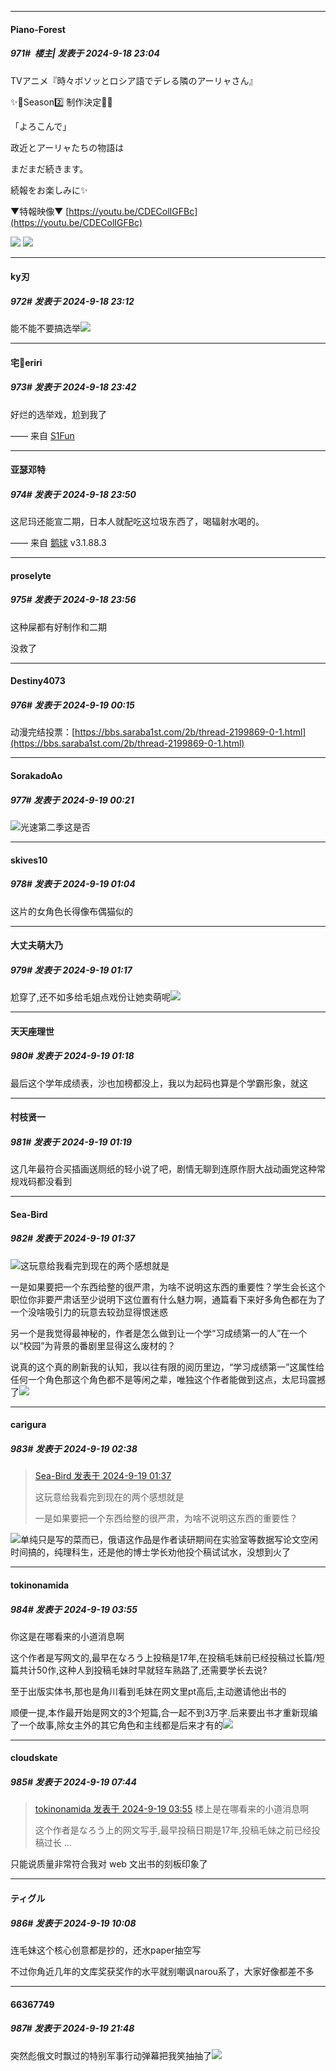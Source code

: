 ﻿
*****

####  Piano-Forest  
##### 971#         楼主| 发表于 2024-9-18 23:04

TVアニメ『時々ボソッとロシア語でデレる隣のアーリャさん』

✨🎀Season2️⃣ 制作決定🎀✨

「よろこんで」

政近とアーリャたちの物語は

まだまだ続きます。

続報をお楽しみに✨

▼特報映像▼
[https://youtu.be/CDEColIGFBc](https://youtu.be/CDEColIGFBc)

<img src="https://p.sda1.dev/19/421bc323554acccfdf92800d32927e41/20240918_230315.jpg" referrerpolicy="no-referrer">
<img src="https://p.sda1.dev/19/11938beac0f1ea423d54197ad4bf1b30/20240918_230320.jpg" referrerpolicy="no-referrer">


*****

####  ky刃  
##### 972#       发表于 2024-9-18 23:12

能不能不要搞选举<img src="https://static.saraba1st.com/image/smiley/face2017/068.png" referrerpolicy="no-referrer">


*****

####  宅🍐eriri  
##### 973#       发表于 2024-9-18 23:42

好烂的选举戏，尬到我了

—— 来自 [S1Fun](https://s1fun.koalcat.com)


*****

####  亚瑟邓特  
##### 974#       发表于 2024-9-18 23:50

这尼玛还能宣二期，日本人就配吃这垃圾东西了，喝辐射水喝的。

—— 来自 [鹅球](https://www.pgyer.com/GcUxKd4w) v3.1.88.3


*****

####  proselyte  
##### 975#       发表于 2024-9-18 23:56

这种屎都有好制作和二期

没救了


*****

####  Destiny4073  
##### 976#       发表于 2024-9-19 00:15

动漫完结投票：[https://bbs.saraba1st.com/2b/thread-2199869-0-1.html](https://bbs.saraba1st.com/2b/thread-2199869-0-1.html)


*****

####  SorakadoAo  
##### 977#       发表于 2024-9-19 00:21

<img src="https://static.saraba1st.com/image/smiley/face2017/067.png" referrerpolicy="no-referrer">光速第二季这是否


*****

####  skives10  
##### 978#       发表于 2024-9-19 01:04

这片的女角色长得像布偶猫似的


*****

####  大丈夫萌大乃  
##### 979#       发表于 2024-9-19 01:17

尬穿了,还不如多给毛姐点戏份让她卖萌呢<img src="https://static.saraba1st.com/image/smiley/face2017/001.png" referrerpolicy="no-referrer">

*****

####  天天座理世  
##### 980#       发表于 2024-9-19 01:18

最后这个学年成绩表，沙也加榜都没上，我以为起码也算是个学霸形象，就这

*****

####  村枝贤一  
##### 981#       发表于 2024-9-19 01:19

这几年最符合买插画送厕纸的轻小说了吧，剧情无聊到连原作厨大战动画党这种常规戏码都没看到


*****

####  Sea-Bird  
##### 982#       发表于 2024-9-19 01:37

<img src="https://static.saraba1st.com/image/smiley/face2017/004.gif" referrerpolicy="no-referrer">这玩意给我看完到现在的两个感想就是

一是如果要把一个东西给整的很严肃，为啥不说明这东西的重要性？学生会长这个职位你非要严肃话至少说明下这位置有什么魅力啊，通篇看下来好多角色都在为了一个没啥吸引力的玩意去较劲显得恨迷惑

另一个是我觉得最神秘的，作者是怎么做到让一个学“习成绩第一的人”在一个以“校园”为背景的番剧里显得这么废材的？

说真的这个真的刷新我的认知，我以往有限的阅历里边，“学习成绩第一”这属性给任何一个角色那这个角色都不是等闲之辈，唯独这个作者能做到这点，太尼玛震撼了<img src="https://static.saraba1st.com/image/smiley/face2017/004.gif" referrerpolicy="no-referrer">


*****

####  carigura  
##### 983#       发表于 2024-9-19 02:38

<blockquote><a href="httphttps://bbs.saraba1st.com/2b/forum.php?mod=redirect&amp;goto=findpost&amp;pid=66241555&amp;ptid=2124528" target="_blank">Sea-Bird 发表于 2024-9-19 01:37</a>

这玩意给我看完到现在的两个感想就是

一是如果要把一个东西给整的很严肃，为啥不说明这东西的重要性？</blockquote>
<img src="https://static.saraba1st.com/image/smiley/face2017/067.png" referrerpolicy="no-referrer">单纯只是写的菜而已，俄语这作品是作者读研期间在实验室等数据写论文空闲时间搞的，纯理科生，还是他的博士学长劝他投个稿试试水，没想到火了


*****

####  tokinonamida  
##### 984#       发表于 2024-9-19 03:55

你这是在哪看来的小道消息啊

这个作者是写网文的,最早在なろう上投稿是17年,在投稿毛妹前已经投稿过长篇/短篇共计50作,这种人到投稿毛妹时早就轻车熟路了,还需要学长去说?

至于出版实体书,那也是角川看到毛妹在网文里pt高后,主动邀请他出书的

顺便一提,本作最开始是网文的3个短篇,合一起不到3万字.后来要出书才重新现编了一个故事,除女主外的其它角色和主线都是后来才有的<img src="https://static.saraba1st.com/image/smiley/face2017/067.png" referrerpolicy="no-referrer">


*****

####  cloudskate  
##### 985#       发表于 2024-9-19 07:44

<blockquote><a href="httphttps://bbs.saraba1st.com/2b/forum.php?mod=redirect&amp;goto=findpost&amp;pid=66241829&amp;ptid=2124528" target="_blank">tokinonamida 发表于 2024-9-19 03:55</a>
楼上是在哪看来的小道消息啊

这个作者是なろう上的网文写手,最早投稿日期是17年,投稿毛妹之前已经投稿过长 ...</blockquote>
只能说质量非常符合我对 web 文出书的刻板印象了


*****

####  ティグル  
##### 986#       发表于 2024-9-19 10:08

连毛妹这个核心创意都是抄的，还水paper抽空写

不过你角近几年的文库奖获奖作的水平就别嘲讽narou系了，大家好像都差不多


*****

####  66367749  
##### 987#       发表于 2024-9-19 21:48

突然彪俄文时飘过的特别军事行动弹幕把我笑抽抽了<img src="https://static.saraba1st.com/image/smiley/face2017/068.png" referrerpolicy="no-referrer">

